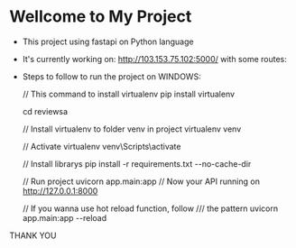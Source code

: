 # Wellcome to My Project

- This project using fastapi on Python language

- It's currently working on: http://103.153.75.102:5000/ with some routes:



- Steps to follow to run the project on WINDOWS:

    // This command to install virtualenv
    pip install virtualenv

    
    cd reviewsa

    // Install virtualenv to folder venv in project
    virtualenv venv

    // Activate virtualenv
    venv\Scripts\activate

    // Install librarys
    pip install -r requirements.txt --no-cache-dir

    // Run project
    uvicorn app.main:app
    // Now your API running on http://127.0.0.1:8000
    
    // If you wanna use hot reload function, follow /// the pattern
    uvicorn app.main:app --reload
    
THANK YOU